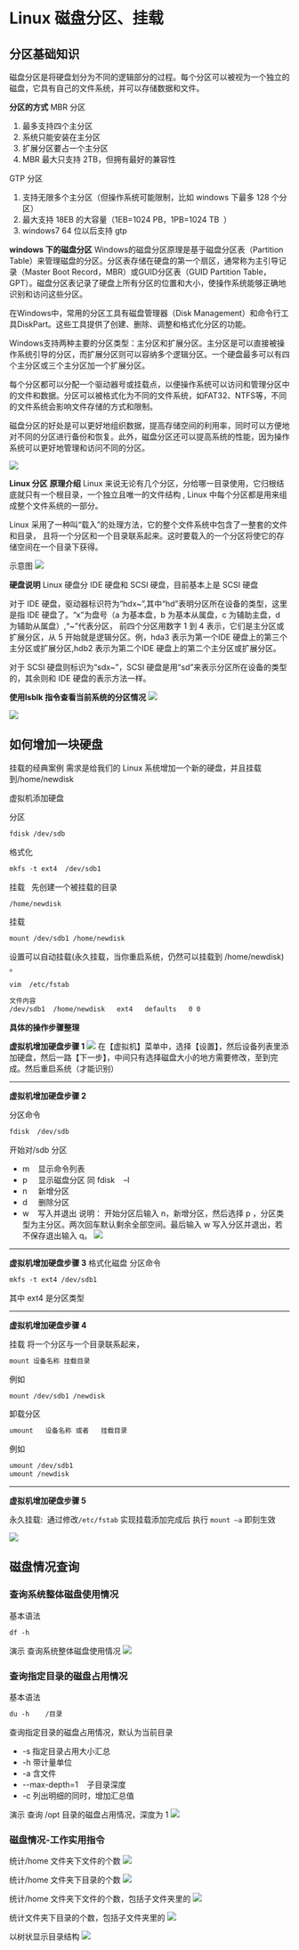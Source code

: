 # Linux 磁盘分区、挂载
## 分区基础知识
磁盘分区是将硬盘划分为不同的逻辑部分的过程。每个分区可以被视为一个独立的磁盘，它具有自己的文件系统，并可以存储数据和文件。

**分区的方式**
MBR 分区
1. 最多支持四个主分区
2. 系统只能安装在主分区
3. 扩展分区要占一个主分区
4. MBR 最大只支持 2TB，但拥有最好的兼容性

GTP 分区
1. 支持无限多个主分区（但操作系统可能限制，比如 windows 下最多 128 个分区）
2. 最大支持 18EB 的大容量（1EB=1024 PB，1PB=1024 TB  ）
3. windows7 64 位以后支持 gtp

**windows 下的磁盘分区**
Windows的磁盘分区原理是基于磁盘分区表（Partition Table）来管理磁盘的分区。分区表存储在硬盘的第一个扇区，通常称为主引导记录（Master Boot Record，MBR）或GUID分区表（GUID Partition Table，GPT）。磁盘分区表记录了硬盘上所有分区的位置和大小，使操作系统能够正确地识别和访问这些分区。

在Windows中，常用的分区工具有磁盘管理器（Disk Management）和命令行工具DiskPart。这些工具提供了创建、删除、调整和格式化分区的功能。

Windows支持两种主要的分区类型：主分区和扩展分区。主分区是可以直接被操作系统引导的分区，而扩展分区则可以容纳多个逻辑分区。一个硬盘最多可以有四个主分区或三个主分区加一个扩展分区。

每个分区都可以分配一个驱动器号或挂载点，以便操作系统可以访问和管理分区中的文件和数据。分区可以被格式化为不同的文件系统，如FAT32、NTFS等，不同的文件系统会影响文件存储的方式和限制。

磁盘分区的好处是可以更好地组织数据，提高存储空间的利用率，同时可以方便地对不同的分区进行备份和恢复。此外，磁盘分区还可以提高系统的性能，因为操作系统可以更好地管理和访问不同的分区。

![](attachment/Pasted%20image%2020230912231437.png)

**Linux 分区**
**原理介绍**
Linux 来说无论有几个分区，分给哪一目录使用，它归根结底就只有一个根目录，一个独立且唯一的文件结构 , Linux 中每个分区都是用来组成整个文件系统的一部分。

Linux 采用了一种叫“载入”的处理方法，它的整个文件系统中包含了一整套的文件和目录， 且将一个分区和一个目录联系起来。这时要载入的一个分区将使它的存储空间在一个目录下获得。

示意图
![](attachment/Pasted%20image%2020230912231725.png)


**硬盘说明**
Linux 硬盘分 IDE 硬盘和 SCSI 硬盘，目前基本上是 SCSI 硬盘

对于 IDE 硬盘，驱动器标识符为“hdx~”,其中“hd”表明分区所在设备的类型，这里是指 IDE 硬盘了。“x”为盘号（a 为基本盘，b 为基本从属盘，c 为辅助主盘，d 为辅助从属盘）,“~”代表分区， 前四个分区用数字 1 到 4 表示，它们是主分区或扩展分区，从 5 开始就是逻辑分区。例，hda3 表示为第一个IDE 硬盘上的第三个主分区或扩展分区,hdb2 表示为第二个IDE 硬盘上的第二个主分区或扩展分区。

对于 SCSI 硬盘则标识为“sdx~”，SCSI 硬盘是用“sd”来表示分区所在设备的类型的，其余则和 IDE 硬盘的表示方法一样。

**使用lsblk 指令查看当前系统的分区情况**
![](attachment/Pasted%20image%2020230912232706.png)

![](attachment/Pasted%20image%2020230912232709.png)



## 如何增加一块硬盘

挂载的经典案例
需求是给我们的 Linux 系统增加一个新的硬盘，并且挂载到/home/newdisk

虚拟机添加硬盘

分区    
```txt
fdisk /dev/sdb
```

格式化  
```txt
mkfs -t ext4  /dev/sdb1
```

挂载   
先创建一个被挂载的目录
```txt
/home/newdisk
```
挂载 
```txt
mount /dev/sdb1 /home/newdisk
```

设置可以自动挂载(永久挂载，当你重启系统，仍然可以挂载到 /home/newdisk) 。

```txt
vim  /etc/fstab

文件内容
/dev/sdb1  /home/newdisk   ext4   defaults   0 0
```

**具体的操作步骤整理**

**虚拟机增加硬盘步骤 1**
![](attachment/Pasted%20image%2020230912233835.png)
在【虚拟机】菜单中，选择【设置】，然后设备列表里添加硬盘，然后一路【下一步】，中间只有选择磁盘大小的地方需要修改，至到完成。然后重启系统（才能识别）

---

**虚拟机增加硬盘步骤 2**

分区命令  
```txt
fdisk  /dev/sdb
```

开始对/sdb 分区
- m    显示命令列表
- p     显示磁盘分区 同 fdisk    –l
- n     新增分区
- d     删除分区
- w    写入并退出
说明： 开始分区后输入 n，新增分区，然后选择 p ，分区类型为主分区。两次回车默认剩余全部空间。最后输入 w 写入分区并退出，若不保存退出输入 q。
![](attachment/Pasted%20image%2020230912234009.png)

---

**虚拟机增加硬盘步骤 3**
格式化磁盘
分区命令
```txt
mkfs -t ext4 /dev/sdb1
```
其中 ext4 是分区类型

---

**虚拟机增加硬盘步骤 4**

挂载
将一个分区与一个目录联系起来，

```txt
mount 设备名称 挂载目录
```

例如
```txt
mount /dev/sdb1 /newdisk
```

卸载分区
```txt
umount   设备名称 或者   挂载目录
```

例如  
```txt
umount /dev/sdb1 
umount /newdisk
```

---

**虚拟机增加硬盘步骤 5**

永久挂载:  通过修改`/etc/fstab` 实现挂载添加完成后 执行 `mount –a` 即刻生效

![](attachment/Pasted%20image%2020230912234440.png)

## 磁盘情况查询
### 查询系统整体磁盘使用情况

基本语法
```txt
df -h
```

演示
查询系统整体磁盘使用情况
![](attachment/Pasted%20image%2020230912234917.png)

### 查询指定目录的磁盘占用情况

基本语法
```txt
du -h    /目录
```

查询指定目录的磁盘占用情况，默认为当前目录
- -s 指定目录占用大小汇总
- -h 带计量单位
- -a 含文件
- --max-depth=1    子目录深度
- -c 列出明细的同时，增加汇总值

演示
查询 /opt 目录的磁盘占用情况，深度为 1
![](attachment/Pasted%20image%2020230912235054.png)

### 磁盘情况-工作实用指令
统计/home 文件夹下文件的个数
![](attachment/Pasted%20image%2020230912235319.png)

统计/home 文件夹下目录的个数
![](attachment/Pasted%20image%2020230912235744.png)

统计/home 文件夹下文件的个数，包括子文件夹里的
![](attachment/Pasted%20image%2020230912235758.png)

统计文件夹下目录的个数，包括子文件夹里的
![](attachment/Pasted%20image%2020230912235820.png)

以树状显示目录结构
![](attachment/Pasted%20image%2020230912235841.png)

